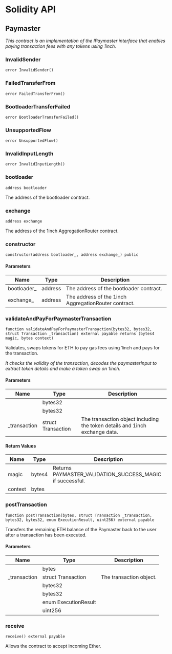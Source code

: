 # Solidity API

## Paymaster

_This contract is an implementation of the IPaymaster interface that enables paying transaction fees with any tokens using 1inch._

### InvalidSender

```solidity
error InvalidSender()
```

### FailedTransferFrom

```solidity
error FailedTransferFrom()
```

### BootloaderTransferFailed

```solidity
error BootloaderTransferFailed()
```

### UnsupportedFlow

```solidity
error UnsupportedFlow()
```

### InvalidInputLength

```solidity
error InvalidInputLength()
```

### bootloader

```solidity
address bootloader
```

The address of the bootloader contract.

### exchange

```solidity
address exchange
```

The address of the 1inch AggregationRouter contract.

### constructor

```solidity
constructor(address bootloader_, address exchange_) public
```

#### Parameters

| Name | Type | Description |
| ---- | ---- | ----------- |
| bootloader_ | address | The address of the bootloader contract. |
| exchange_ | address | The address of the 1inch AggregationRouter contract. |

### validateAndPayForPaymasterTransaction

```solidity
function validateAndPayForPaymasterTransaction(bytes32, bytes32, struct Transaction _transaction) external payable returns (bytes4 magic, bytes context)
```

Validates, swaps tokens for ETH to pay gas fees using 1inch and pays for the transaction.

_It checks the validity of the transaction, decodes the paymasterInput to extract token details and make a token swap on 1inch._

#### Parameters

| Name | Type | Description |
| ---- | ---- | ----------- |
|  | bytes32 |  |
|  | bytes32 |  |
| _transaction | struct Transaction | The transaction object including the token details and 1inch exchange data. |

#### Return Values

| Name | Type | Description |
| ---- | ---- | ----------- |
| magic | bytes4 | Returns PAYMASTER_VALIDATION_SUCCESS_MAGIC if successful. |
| context | bytes |  |

### postTransaction

```solidity
function postTransaction(bytes, struct Transaction _transaction, bytes32, bytes32, enum ExecutionResult, uint256) external payable
```

Transfers the remaining ETH balance of the Paymaster back to the user after a transaction has been executed.

#### Parameters

| Name | Type | Description |
| ---- | ---- | ----------- |
|  | bytes |  |
| _transaction | struct Transaction | The transaction object. |
|  | bytes32 |  |
|  | bytes32 |  |
|  | enum ExecutionResult |  |
|  | uint256 |  |

### receive

```solidity
receive() external payable
```

Allows the contract to accept incoming Ether.


